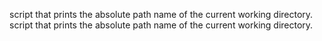 script that prints the absolute path name of the current working directory.
script that prints the absolute path name of the current working directory.
